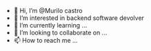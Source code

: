 - 👋 Hi, I’m @Murilo castro
- 👀 I’m interested in backend software devolver 
- 🌱 I’m currently learning ...
- 💞️ I’m looking to collaborate on ...
- 📫 How to reach me ...

<!---
Murilo1000/Murilo1000 is a ✨ special ✨ repository because its `README.md` (this file) appears on your GitHub profile.
You can click the Preview link to take a look at your changes.
--->
